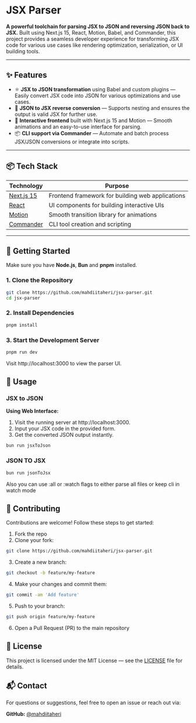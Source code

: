 # JSX Parser

**A powerful toolchain for parsing JSX to JSON and reversing JSON back to JSX.** Built using Next.js 15, React, Motion, Babel, and Commander, this project provides a seamless developer experience for transforming JSX code for various use cases like rendering optimization, serialization, or UI building tools.

---

## ✨ Features

- ⚛️ **JSX to JSON transformation** using Babel and custom plugins — Easily convert JSX code into JSON for various optimizations and use cases.
- 🔁 **JSON to JSX reverse conversion** — Supports nesting and ensures the output is valid JSX for further use.
- 💨 **Interactive frontend** built with Next.js 15 and Motion — Smooth animations and an easy-to-use interface for parsing.
- 📦 **CLI support via Commander** — Automate and batch process JSX/JSON conversions or integrate into scripts.

---

## 📦 Tech Stack

| Technology                                           | Purpose                                          |
| ---------------------------------------------------- | ------------------------------------------------ |
| [Next.js 15](https://nextjs.org/)                    | Frontend framework for building web applications |
| [React](https://react.dev/)                          | UI components for building interactive UIs       |
| [Motion](https://motion.dev/)                        | Smooth transition library for animations         |
| [Commander](https://www.npmjs.com/package/commander) | CLI tool creation and scripting                  |

---

## 🚀 Getting Started

Make sure you have **Node.js**, **Bun** and **pnpm** installed.

### 1. Clone the Repository

```bash
git clone https://github.com/mahdiitaheri/jsx-parser.git
cd jsx-parser
```

### 2. Install Dependencies

```bash
pnpm install
```

### 3. Start the Development Server

```bash
pnpm run dev
```

Visit http://localhost:3000 to view the parser UI.

## 🔧 Usage

### JSX to JSON

**Using Web Interface:**

1. Visit the running server at http://localhost:3000.
2. Input your JSX code in the provided form.
3. Get the converted JSON output instantly.

```bash
bun run jsxToJson
```

### JSON TO JSX

```bash
bun run jsonToJsx
```

Also you can use :all or :watch flags to either parse all files or keep cli in watch mode

## 🤝 Contributing

Contributions are welcome! Follow these steps to get started:

1. Fork the repo
2. Clone your fork:

```bash
git clone https://github.com/mahdiitaheri/jsx-parser.git
```

3. Create a new branch:

```bash
git checkout -b feature/my-feature
```

4. Make your changes and commit them:

```bash
git commit -am 'Add feature'
```

5. Push to your branch:

```bash
git push origin feature/my-feature
```

6. Open a Pull Request (PR) to the main repository

## 📄 License

This project is licensed under the MIT License — see the [LICENSE](LICENSE) file for details.

## 📬 Contact

For questions or suggestions, feel free to open an issue or reach out via:

**GitHub:** [@mahdiitaheri](https://github.com/MahdiiTaheri/jsx-parser)

